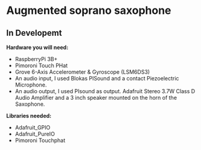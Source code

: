 # Augmented soprano saxophone

## In Developemt

**Hardware you will need:**

- RaspberryPi 3B+
- Pimoroni Touch PHat
- Grove 6-Axis Accelerometer & Gyroscope (LSM6DS3)
- An audio input, I used Blokas PISound and a contact Piezoelectric Microphone.
- An audio output, I used PIsound as output. Adafruit Stereo 3.7W Class D Audio Amplifier and a 3 inch speaker mounted on the horn of the Saxophone.

**Libraries needed:**

- Adafruit_GPIO
- Adafruit_PureIO
- Pimoroni Touchphat
